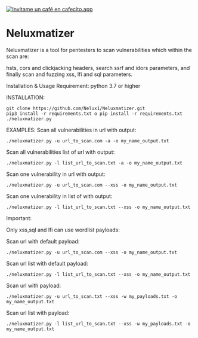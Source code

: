 
<a href='https://cafecito.app/nelux' rel='noopener' target='_blank'><img srcset='https://cdn.cafecito.app/imgs/buttons/button_6.png 1x, https://cdn.cafecito.app/imgs/buttons/button_6_2x.png 2x, https://cdn.cafecito.app/imgs/buttons/button_6_3.75x.png 3.75x' src='https://cdn.cafecito.app/imgs/buttons/button_6.png' alt='Invitame un café en cafecito.app' /></a>

# Neluxmatizer

Neluxmatizer is a tool for pentesters to scan vulnerabilities which within the scan are:

hsts, cors and clickjacking headers, search ssrf and idors parameters,  and finally scan and fuzzing xss, lfi and sql parameters. 

Installation & Usage 
Requirement: python 3.7 or higher

INSTALLATION:

    git clone https://github.com/Nelux1/Neluxmatizer.git
    pip3 install -r requirements.txt o pip install -r requirements.txt
    ./neluxmatizer.py

EXAMPLES:
Scan all vulnerabilities in url with output:

    ./neluxmatizer.py -u url_to_scan.com -a -o my_name_output.txt
 
Scan all vulnerabilities list of url with output:
   
    ./neluxmatizer.py -l list_url_to_scan.txt -a -o my_name_output.txt
 
Scan one vulnerability in url with output:
   
    ./neluxmatizer.py -u url_to_scan.com --xss -o my_name_output.txt
 
Scan one vulnerability in list of with output:
   
    ./neluxmatizer.py -l list_url_to_scan.txt --xss -o my_name_output.txt
 
Important:


Only xss,sql and lfi can use wordlist payloads:

Scan url with default payload:
    
    ./neluxmatizer.py -u url_to_scan.com --xss -o my_name_output.txt

Scan url list with default payload:
   
    ./neluxmatizer.py -l list_url_to_scan.txt --xss -o my_name_output.txt

Scan url with payload:
   
    ./neluxmatizer.py -u url_to_scan.txt --xss -w my_payloads.txt -o my_name_output.txt

Scan url list with payload:
    
    ./neluxmatizer.py -l list_url_to_scan.txt --xss -w my_payloads.txt -o my_name_output.txt
